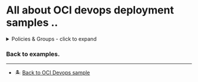 All about OCI devops deployment samples ..
=======

<details>
  <summary>Policies & Groups - click to expand</summary>
  
* [Devops related policies and groups](./oci-devops-policies-groups/)

</details>


### Back to examples.
----

- 🏝️ [Back to OCI Devops sample](../README.md)
